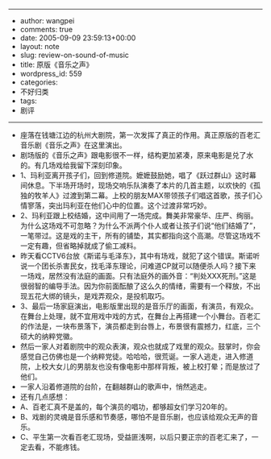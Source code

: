- --
- author: wangpei
- comments: true
- date: 2005-09-09 23:59:13+00:00
- layout: note
- slug: review-on-sound-of-music
- title: 原版《音乐之声》
- wordpress_id: 559
- categories:
- 不好归类
- tags:
- 剧评
- --
- 座落在钱塘江边的杭州大剧院，第一次发挥了真正的作用。真正原版的百老汇音乐剧《音乐之声》在这里演出。
- 剧场版的《音乐之声》跟电影很不一样，结构更加紧凑，原来电影是兑了水的。有几场戏给我留下深刻印象。
- 1、玛利亚离开孩子们，回到修道院。嬷嬷鼓励她，唱了《跃过群山》这时幕间休息。下半场开场时，现场交响乐队演奏了本片的几首主题，以欢快的《孤独的牧羊人》过渡到第二幕。上校的朋友MAX带领孩子们唱这首歌，孩子们心情寥落，突出玛利亚在他们心中的位置。这个过渡非常巧妙。
- 2、玛利亚跟上校结婚，这中间用了一场完成。舞美非常豪华、庄严、绚丽。为什么这场戏不可忽略？为什么不派两个仆人或者让孩子们说“他们结婚了”，一笔带过。这是戏的主干，所有的铺垫，其实都指向这个高潮。尽管这场戏不一定有趣，但省略掉就成了偷工减料。
- 昨天看CCTV6台放《斯诺与毛泽东》，其中有场戏，就犯了这个错误。斯诺听说一个团长杀害民女，找毛泽东理论，问难道CP就可以随便杀人吗？接下来一场戏，居然没有法庭的画面。只有法庭外的画外音：“判处XXX死刑。”这是很弱智的编导手法。因为你前面酝酿了这么久的情绪，需要有一个释放，不出现五花大绑的镜头，是戏弄观众，是投机取巧。
- 3、最后一场家庭演出，电影版里出现的是音乐厅的画面，有演员，有观众。在舞台上处理，就不宜用戏中戏的方式，在舞台上再搭建一个小舞台。百老汇的作法是，一块布景落下，演员都走到台唇上，布景很有震撼力，红底，三个硕大的纳粹党徽。
- 然后一家人对着剧院中的观众表演，观众也就成了戏里的观众。鼓掌时，你会感觉自己仿佛也是一个纳粹党徒。哈哈哈，很荒诞。一家人逃走，进入修道院，上校大女儿的男朋友也没有像电影中那样背叛，被上校打晕；而是放过了他们。
- 一家人沿着修道院的台阶，在翻越群山的歌声中，悄然逃走。
- 还有几点感想：
- A、百老汇真不是盖的，每个演员的唱功，都够超女们学习20年的。
- B、戏剧的灵魂是音乐感和节奏感，哪怕不是音乐剧，也应该给观众无声的音乐。
- C、平生第一次看百老汇现场，受益匪浅啊，以后只要正宗的百老汇来了，一定去看，不能疼钱。
